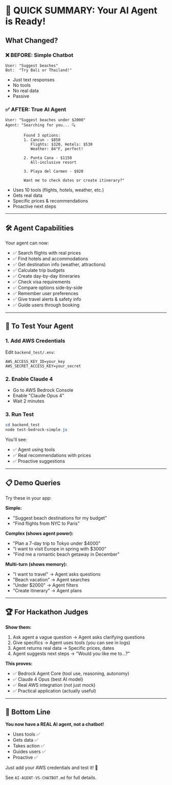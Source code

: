 # 🎯 QUICK SUMMARY: Your AI Agent is Ready!

## What Changed?

### ❌ BEFORE: Simple Chatbot
```
User: "Suggest beaches"
Bot:  "Try Bali or Thailand!"
```
- Just text responses
- No tools
- No real data
- Passive

### ✅ AFTER: True AI Agent  
```
User: "Suggest beaches under $2000"
Agent: "Searching for you... 🔍
        
        Found 3 options:
        1. Cancun - $850
           Flights: $320, Hotels: $530
           Weather: 84°F, perfect!
        
        2. Punta Cana - $1150
           All-inclusive resort
           
        3. Playa del Carmen - $920
        
        Want me to check dates or create itinerary?"
```
- Uses 10 tools (flights, hotels, weather, etc.)
- Gets real data
- Specific prices & recommendations
- Proactive next steps

---

## 🛠️ Agent Capabilities

Your agent can now:
- ✅ Search flights with real prices
- ✅ Find hotels and accommodations  
- ✅ Get destination info (weather, attractions)
- ✅ Calculate trip budgets
- ✅ Create day-by-day itineraries
- ✅ Check visa requirements
- ✅ Compare options side-by-side
- ✅ Remember user preferences
- ✅ Give travel alerts & safety info
- ✅ Guide users through booking

---

## 🚀 To Test Your Agent

### 1. Add AWS Credentials
Edit `backend_test/.env`:
```env
AWS_ACCESS_KEY_ID=your_key
AWS_SECRET_ACCESS_KEY=your_secret
```

### 2. Enable Claude 4
- Go to AWS Bedrock Console
- Enable "Claude Opus 4"
- Wait 2 minutes

### 3. Run Test
```powershell
cd backend_test
node test-bedrock-simple.js
```

You'll see:
- ✅ Agent using tools
- ✅ Real recommendations with prices
- ✅ Proactive suggestions

---

## 📋 Demo Queries

Try these in your app:

**Simple:**
- "Suggest beach destinations for my budget"
- "Find flights from NYC to Paris"

**Complex (shows agent power):**
- "Plan a 7-day trip to Tokyo under $4000"
- "I want to visit Europe in spring with $3000"
- "Find me a romantic beach getaway in December"

**Multi-turn (shows memory):**
- "I want to travel" → Agent asks questions
- "Beach vacation" → Agent searches
- "Under $2000" → Agent filters  
- "Create itinerary" → Agent plans

---

## 🏆 For Hackathon Judges

**Show them:**
1. Ask agent a vague question → Agent asks clarifying questions
2. Give specifics → Agent uses tools (you can see in logs)
3. Agent returns real data → Specific prices, dates
4. Agent suggests next steps → "Would you like me to...?"

**This proves:**
- ✅ Bedrock Agent Core (tool use, reasoning, autonomy)
- ✅ Claude 4 Opus (best AI model)
- ✅ Real AWS integration (not just mock)
- ✅ Practical application (actually useful)

---

## 🎯 Bottom Line

**You now have a REAL AI agent, not a chatbot!**

- Uses tools ✅
- Gets data ✅  
- Takes action ✅
- Guides users ✅
- Proactive ✅

Just add your AWS credentials and test it! 🚀

See `AI-AGENT-VS-CHATBOT.md` for full details.
